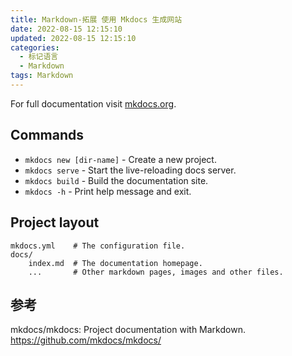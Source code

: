 ```yaml
---
title: Markdown-拓展 使用 Mkdocs 生成网站
date: 2022-08-15 12:15:10
updated: 2022-08-15 12:15:10
categories:
  - 标记语言
  - Markdown
tags: Markdown
---
```


For full documentation visit [mkdocs.org](https://www.mkdocs.org).

## Commands

* `mkdocs new [dir-name]` - Create a new project.
* `mkdocs serve` - Start the live-reloading docs server.
* `mkdocs build` - Build the documentation site.
* `mkdocs -h` - Print help message and exit.

## Project layout

    mkdocs.yml    # The configuration file.
    docs/
        index.md  # The documentation homepage.
        ...       # Other markdown pages, images and other files.

<!-- more -->

## 参考

mkdocs/mkdocs: Project documentation with Markdown.
<https://github.com/mkdocs/mkdocs/>

